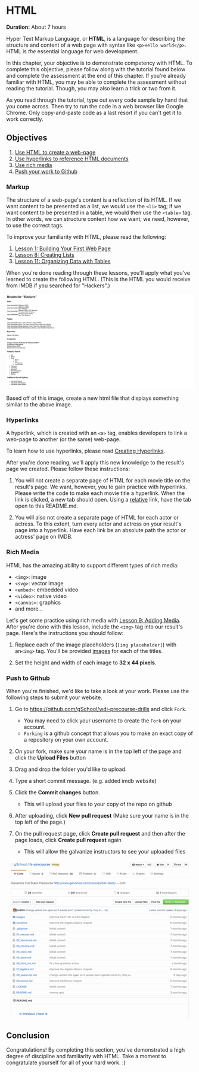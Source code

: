 # HTML

**Duration:** About 7 hours

Hyper Text Markup Language, or **HTML**, is a language for describing the structure and content of a web page with syntax like `<p>Hello world</p>`. HTML is _the_ essential language for web development.

In this chapter, your objective is to demonstrate competency with HTML. To complete this objective, please follow along with the tutorial found below and complete the assessment at the end of this chapter. If you're already familiar with HTML, you may be able to complete the assessment without reading the tutorial. Though, you may also learn a trick or two from it.

As you read through the tutorial, type out every code sample by hand that you come across. Then try to run the code in a web browser like Google Chrome. Only copy-and-paste code as a last resort if you can't get it to work correctly.

## Objectives
1. [Use HTML to create a web-page](#markup)
2. [Use hyperlinks to reference HTML documents](#hyperlinks)
3. [Use rich media](#rich-media)
4. [Push your work to Github](#Push-to-Github)

### Markup
The structure of a web-page's content is a reflection of its HTML. If we want content to be presented as a list, we would use the `<li>` tag; if we want content to be presented in a table, we would then use the `<table>` tag. In other words, we can structure content how we want; we need, however, to use the correct tags.

To improve your familiarity with HTML, please read the following:

1. [Lesson 1: Building Your First Web Page][11]
2. [Lesson 8: Creating Lists][12]
3. [Lesson 11: Organizing Data with Tables][13]

When you're done reading through these lessons, you'll apply what you've learned to create the following HTML. (This is the HTML you would receive from IMDB if you searched for "Hackers".)

![Result Page for "Hackers" on IMDB][14]

Based off of this image, create a new html file that displays something similar to the above image.

### Hyperlinks
A hyperlink, which is created with an `<a>` tag, enables developers to link a web-page to another (or the same) web-page.

To learn how to use hyperlinks, please read [Creating Hyperlinks][21].

After you're done reading, we'll apply this new knowledge to the result's page we created. Please follow these instructions:

1. You will not create a separate page of HTML for each movie title on the result's page. We want, however, you to gain practice with hyperlinks. Please write the code to make each movie title a hyperlink. When the link is clicked, a new tab should open. Using a [relative][22] link, have the tab open to this README.md.

2. You will also not create a separate page of HTML for each actor or actress. To this extent, turn every actor and actress on your result's page into a hyperlink. Have each link be an absolute path the actor or actress' page on IMDB.

### Rich Media
HTML has the amazing ability to support different types of rich media:

- `<img>`: image
- `<svg>`: vector image
- `<embed>`: embedded video
- `<video>`: native video
- `<canvas>`: graphics
- and more...

Let's get some practice using rich media with [Lesson 9: Adding Media][31]. After you're done with this lesson, include the `<img>` tag into our result's page. Here's the instructions you should follow:

1. Replace each of the image placeholders (`[img placeholder]`) with an`<img>` tag. You'll be provided [images][32] for each of the titles.

2. Set the height and width of each image to **32 x 44 pixels**.

### Push to Github

When you're finished, we'd like to take a look at your work. Please use the following steps to submit your website.

1. Go to https://github.com/gSchool/wdi-precourse-drills and click `Fork`.
	* You may need to click your username to create the `Fork` on your account.
	* `Forking` is a github concept that allows you to make an exact copy of a repository on your own account.

1. On your fork, make sure your name is in the top left of the page and click the **Upload Files** button

1. Drag and drop the folder you'd like to upload.

1. Type a short commit message. (e.g. added imdb website)

1. Click the **Commit changes** button.
	* This will upload your files to your copy of the repo on github

1. After uploading, click **New pull request** (Make sure your name is in the top left of the page.)

1. On the pull request page, click **Create pull request** and then after the page loads, click  **Create pull request** again
	* This will allow the galvanize instructors to see your uploaded files

![](images/github_upload.gif)

## Conclusion

Congratulations! By completing this section, you've demonstrated a high degree of discipline and familiarity with HTML. Take a moment to congratulate yourself for all of your hard work. :)

[learn-html-css]: http://learn.shayhowe.com/html-css/building-your-first-web-page/

[1]: #1-of-4-markup
[11]: http://learn.shayhowe.com/html-css/building-your-first-web-page/
[12]: http://learn.shayhowe.com/html-css/creating-lists/
[13]: http://learn.shayhowe.com/html-css/organizing-data-with-tables/
[14]: html-images/imdb_hackers_html.png
[15]: http://learn.shayhowe.com/html-css/getting-to-know-html/#creating-hyperlinks

[2]: #2-of-4-hyperlinks
[21]: http://learn.shayhowe.com/html-css/getting-to-know-html/#creating-hyperlinks
[22]: http://www.coffeecup.com/help/articles/absolute-vs-relative-pathslinks/

[3]: #3-of-4-rich-media
[31]: http://learn.shayhowe.com/html-css/adding-media/
[32]: html-images

[4]: $4-of-4-push-to-github
[41]: https://help.github.com/articles/fork-a-repo/
[42]: https://help.github.com/articles/using-pull-requests/
